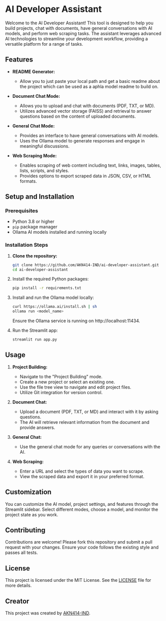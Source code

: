 # AI Developer Assistant

Welcome to the AI Developer Assistant! This tool is designed to help you build projects, chat with documents, have general conversations with AI models, and perform web scraping tasks. The assistant leverages advanced AI technologies to streamline your development workflow, providing a versatile platform for a range of tasks.

## Features

- **README Generator:**
  - Allow you to just paste your local path and get a basic readme about the project which can be used as a aphla model readme to build on.
  
- **Document Chat Mode:**
  - Allows you to upload and chat with documents (PDF, TXT, or MD).
  - Utilizes advanced vector storage (FAISS) and retrieval to answer questions based on the content of uploaded documents.

- **General Chat Mode:**
  - Provides an interface to have general conversations with AI models.
  - Uses the Ollama model to generate responses and engage in meaningful discussions.

- **Web Scraping Mode:**
  - Enables scraping of web content including text, links, images, tables, lists, scripts, and styles.
  - Provides options to export scraped data in JSON, CSV, or HTML formats.

## Setup and Installation

### Prerequisites

- Python 3.8 or higher
- `pip` package manager
- Ollama AI models installed and running locally

### Installation Steps

1. **Clone the repository:**

   ```bash
   git clone https://github.com/AKN414-IND/ai-developer-assistant.git
   cd ai-developer-assistant
   ```

2. Install the required Python packages:
   ```bash
   pip install -r requirements.txt
   ```

3. Install and run the Ollama model locally:
   ```bash
   curl https://ollama.ai/install.sh | sh
   ollama run <model_name>
   ```
   Ensure the Ollama service is running on http://localhost:11434.

4. Run the Streamlit app:
   ```bash
   streamlit run app.py
   ```

## Usage

1. **Project Building:**
   - Navigate to the "Project Building" mode.
   - Create a new project or select an existing one.
   - Use the file tree view to navigate and edit project files.
   - Utilize Git integration for version control.

2. **Document Chat:**
   - Upload a document (PDF, TXT, or MD) and interact with it by asking questions.
   - The AI will retrieve relevant information from the document and provide answers.

3. **General Chat:**
   - Use the general chat mode for any queries or conversations with the AI.

4. **Web Scraping:**
   - Enter a URL and select the types of data you want to scrape.
   - View the scraped data and export it in your preferred format.

## Customization

You can customize the AI model, project settings, and features through the Streamlit sidebar. Select different modes, choose a model, and monitor the project state as you work.

## Contributing

Contributions are welcome! Please fork this repository and submit a pull request with your changes. Ensure your code follows the existing style and passes all tests.

## License

This project is licensed under the MIT License. See the [LICENSE](/LICENSE) file for more details.

## Creator

This project was created by [AKN414-IND](https://github.com/AKN414-IND).
